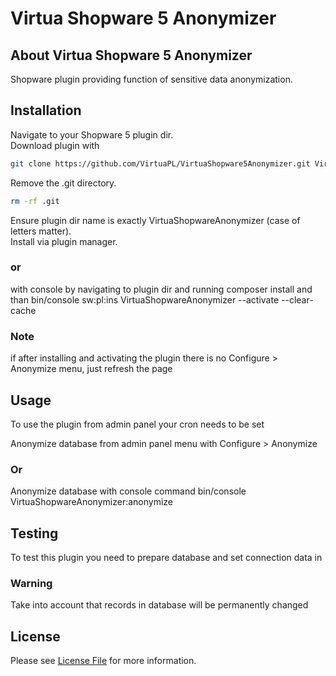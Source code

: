 # Virtua Shopware 5 Anonymizer
## About Virtua Shopware 5 Anonymizer
Shopware plugin providing function of sensitive data anonymization.

## Installation
Navigate to your Shopware 5 plugin dir.  
Download plugin with
```bash
git clone https://github.com/VirtuaPL/VirtuaShopware5Anonymizer.git VirtuaShopwareAnonymizer
```
Remove the .git directory.
```bash
rm -rf .git
```

Ensure plugin dir name is exactly VirtuaShopwareAnonymizer (case of letters matter).  
Install via plugin manager.
### or
with console by navigating to plugin dir and running 
composer install
and than
bin/console sw:pl:ins VirtuaShopwareAnonymizer --activate --clear-cache 

### Note
if after installing and activating the plugin there is no 
Configure > Anonymize menu, just refresh the page


## Usage
To use the plugin from admin panel your cron needs to be set

Anonymize database from admin panel menu with
Configure > Anonymize 
### Or
Anonymize database with console command
bin/console VirtuaShopwareAnonymizer:anonymize

## Testing
To test this plugin you need to prepare database and set
connection data in 

### Warning
Take into account that records in database will be permanently changed

## License
Please see [License File](LICENSE) for more information.
